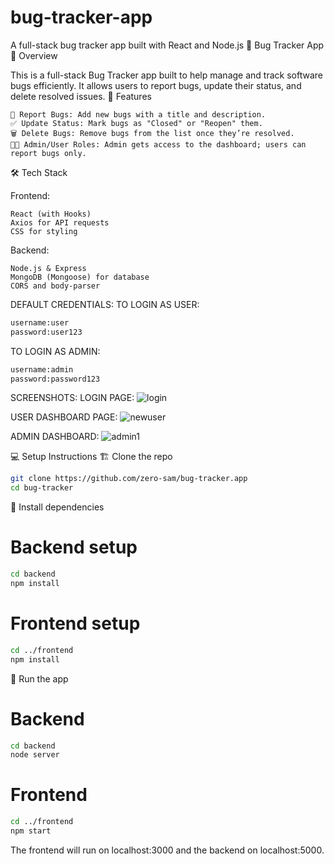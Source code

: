 # bug-tracker-app
 A full-stack bug tracker app built with React and Node.js
🐞 Bug Tracker App
🚀 Overview

This is a full-stack Bug Tracker app built to help manage and track software bugs efficiently. It allows users to report bugs, update their status, and delete resolved issues.
🔧 Features

    📝 Report Bugs: Add new bugs with a title and description.
    ✅ Update Status: Mark bugs as "Closed" or "Reopen" them.
    🗑️ Delete Bugs: Remove bugs from the list once they’re resolved.
    👨‍💻 Admin/User Roles: Admin gets access to the dashboard; users can report bugs only.

🛠️ Tech Stack

Frontend:

    React (with Hooks)
    Axios for API requests
    CSS for styling

Backend:

    Node.js & Express
    MongoDB (Mongoose) for database
    CORS and body-parser

DEFAULT CREDENTIALS:
TO LOGIN AS USER:
```bash
username:user
password:user123
```

TO LOGIN AS ADMIN:
```bash
username:admin
password:password123
```

SCREENSHOTS:
LOGIN PAGE:
![login](https://github.com/user-attachments/assets/241c04ed-ff97-4939-9448-f23092fbac80)


USER DASHBOARD PAGE:
![newuser](https://github.com/user-attachments/assets/12b70c44-ab2f-48fa-a4bc-f48b41a7f6b3)

ADMIN DASHBOARD:
![admin1](https://github.com/user-attachments/assets/06b124a6-751d-49ed-8f5a-ef53eebe85d3)



💻 Setup Instructions
🏗️ Clone the repo
```bash
git clone https://github.com/zero-sam/bug-tracker.app
cd bug-tracker
```
🔧 Install dependencies

# Backend setup
```bash
cd backend
npm install
```

# Frontend setup
```bash
cd ../frontend
npm install
```
🚀 Run the app

# Backend
```bash
cd backend
node server
```

# Frontend
```bash
cd ../frontend
npm start
```
The frontend will run on localhost:3000 and the backend on localhost:5000.

